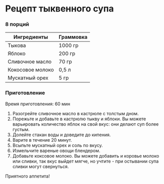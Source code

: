 # Рецепт тыквенного супа

 ### 8 порций
| Ингредиенты      | Граммовка |
|------------------|-----------|
| Тыкова           | 1000 гр   |
| Яблоко           | 200 гр    |
| Сливочное масло  | 70 гр     |
| Кокосовое молоко | 0,5 л     |
| Мускатный орех   | 5 гр      |

### Приготовление
 Время приготовления: 60 мин
 
1. Разогрейте сливочное масло в кастрюле с толстым дном. 
2. Порежьте и добавьте в кастрюлю тыкву и яблоки. Вы можете варьировать количество яблок на свой вкус: они делают суп более густым.
3. Долейте стакан воды и доведите до кипения.
4. Варите в течение 20 минут.
5. Всыпьте мускатный орех и соль по вкусу.
6. Измельчите вареные овощи блендером.
7. Добавьте коксовое молоко. Вы можете добавить и коровье молоко или сливки, так вкус выйдет мягче, но учтите - при остывании супа сливки могут свернуться.

Приятного аппетита!